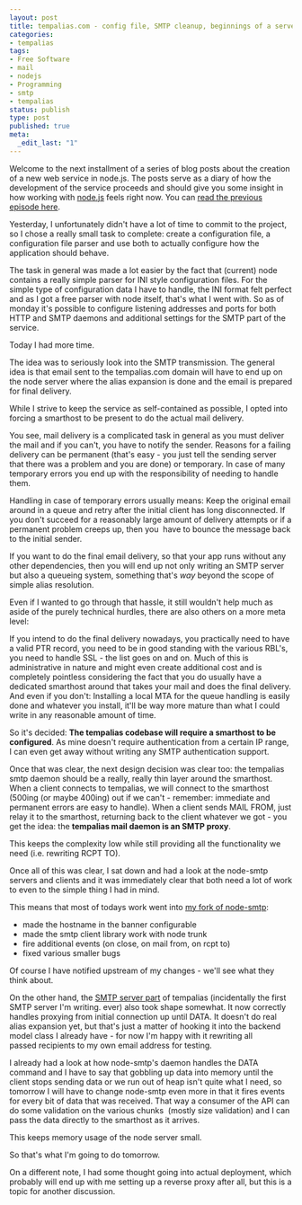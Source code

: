 ```yaml
---
layout: post
title: tempalias.com - config file, SMTP cleanup, beginnings of a server
categories:
- tempalias
tags:
- Free Software
- mail
- nodejs
- Programming
- smtp
- tempalias
status: publish
type: post
published: true
meta:
  _edit_last: "1"
---
```

Welcome to the next installment of a series of blog posts about the creation of a new web service in node.js. The posts serve as a diary of how the development of the service proceeds and should give you some insight in how working with <a href="http://nodejs.org">node.js</a> feels right now. You can <a href="/2010/04/tempalias-com-smtp-and-design/">read the previous episode here</a>.

Yesterday, I unfortunately didn't have a lot of time to commit to the project, so I chose a really small task to complete: create a configuration file, a configuration file parser and use both to actually configure how the application should behave.

The task in general was made a lot easier by the fact that (current) node contains a really simple parser for INI style configuration files. For the simple type of configuration data I have to handle, the INI format felt perfect and as I got a free parser with node itself, that's what I went with. So as of monday it's possible to configure listening addresses and ports for both HTTP and SMTP daemons and additional settings for the SMTP part of the service.

Today I had more time.

The idea was to seriously look into the SMTP transmission. The general idea is that email sent to the tempalias.com domain will have to end up on the node server where the alias expansion is done and the email is prepared for final delivery.

While I strive to keep the service as self-contained as possible, I opted into forcing a smarthost to be present to do the actual mail delivery.

You see, mail delivery is a complicated task in general as you must deliver the mail and if you can't, you have to notify the sender. Reasons for a failing delivery can be permanent (that's easy - you just tell the sending server that there was a problem and you are done) or temporary. In case of many temporary errors you end up with the responsibility of needing to handle them.

Handling in case of temporary errors usually means: Keep the original email around in a queue and retry after the initial client has long disconnected. If you don't succeed for a reasonably large amount of delivery attempts or if a permanent problem creeps up, then you  have to bounce the message back to the initial sender.

If you want to do the final email delivery, so that your app runs without any other dependencies, then you will end up not only writing an SMTP server but also a queueing system, something that's <em>way</em> beyond the scope of simple alias resolution.

Even if I wanted to go through that hassle, it still wouldn't help much as aside of the purely technical hurdles, there are also others on a more meta level:

If you intend to do the final delivery nowadays, you practically need to have a valid PTR record, you need to be in good standing with the various RBL's, you need to handle SSL - the list goes on and on. Much of this is administrative in nature and might even create additional cost and is completely pointless considering the fact that you do usually have a dedicated smarthost around that takes your mail and does the final delivery. And even if you don't: Installing a local MTA for the queue handling is easily done and whatever you install, it'll be way more mature than what I could write in any reasonable amount of time.

So it's decided: <strong>The tempalias codebase will require a smarthost to be configured</strong>. As mine doesn't require authentication from a certain IP range, I can even get away without writing any SMTP authentication support.

Once that was clear, the next design decision was clear too: the tempalias smtp daemon should be a really, really thin layer around the smarthost. When a client connects to tempalias, we will connect to the smarthost (500ing (or maybe 400ing) out if we can't - remember: immediate and permanent errors are easy to handle). When a client sends MAIL FROM, just relay it to the smarthost, returning back to the client whatever we got - you get the idea: the <strong>tempalias mail daemon is an SMTP proxy</strong>.

This keeps the complexity low while still providing all the functionality we need (i.e. rewriting RCPT TO).

Once all of this was clear, I sat down and had a look at the node-smtp servers and clients and it was immediately clear that both need a lot of work to even to the simple thing I had in mind.

This means that most of todays work went into <a href="http://github.com/pilif/node-smtp">my fork of node-smtp</a>:
<ul>
	<li>made the hostname in the banner configurable</li>
	<li>made the smtp client library work with node trunk</li>
	<li>fire additional events (on close, on mail from, on rcpt to)</li>
	<li>fixed various smaller bugs</li>
</ul>
Of course I have notified upstream of my changes - we'll see what they think about.

On the other hand, the <a href="http://github.com/pilif/tempalias/blob/master/tempalias_smtp.js">SMTP server part</a> of tempalias (incidentally the first SMTP server I'm writing. ever) also took shape somewhat. It now correctly handles proxying from initial connection up until DATA. It doesn't do real alias expansion yet, but that's just a matter of hooking it into the backend model class I already have - for now I'm happy with it rewriting all passed recipients to my own email address for testing.

I already had a look at how node-smtp's daemon handles the DATA command and I have to say that gobbling up data into memory until the client stops sending data or we run out of heap isn't quite what I need, so tomorrow I will have to change node-smtp even more in that it fires events for every bit of data that was received. That way a consumer of the API can do some validation on the various chunks  (mostly size validation) and I can pass the data directly to the smarthost as it arrives.

This keeps memory usage of the node server small.

So that's what I'm going to do tomorrow.

On a different note, I had some thought going into actual deployment, which probably will end up with me setting up a reverse proxy after all, but this is a topic for another discussion.
